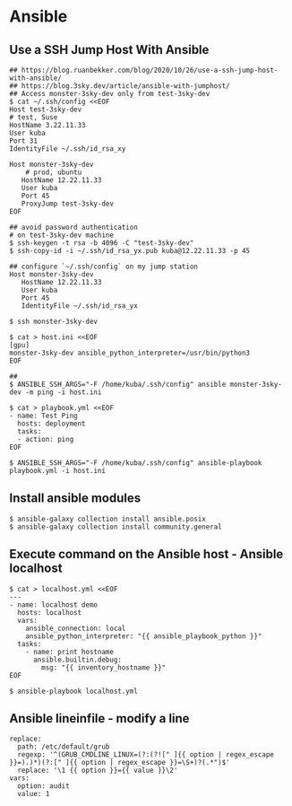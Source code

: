 Ansible
=======

## Use a SSH Jump Host With Ansible

    ## https://blog.ruanbekker.com/blog/2020/10/26/use-a-ssh-jump-host-with-ansible/
    ## https://blog.3sky.dev/article/ansible-with-jumphost/
    ## Access monster-3sky-dev only from test-3sky-dev
    $ cat ~/.ssh/config <<EOF
    Host test-3sky-dev
    # test, Suse
    HostName 3.22.11.33
    User kuba
    Port 31
    IdentityFile ~/.ssh/id_rsa_xy

    Host monster-3sky-dev
        # prod, ubuntu
       HostName 12.22.11.33
       User kuba
       Port 45
       ProxyJump test-3sky-dev
    EOF

    ## avoid password authentication
    # on test-3sky-dev machine
    $ ssh-keygen -t rsa -b 4096 -C "test-3sky-dev"
    $ ssh-copy-id -i ~/.ssh/id_rsa_yx.pub kuba@12.22.11.33 -p 45

    ## configure `~/.ssh/config` on my jump station
    Host monster-3sky-dev
       HostName 12.22.11.33
       User kuba
       Port 45
       IdentityFile ~/.ssh/id_rsa_yx

    $ ssh monster-3sky-dev

    $ cat > host.ini <<EOF
    [gpu]
    monster-3sky-dev ansible_python_interpreter=/usr/bin/python3
    EOF

    ##
    $ ANSIBLE_SSH_ARGS="-F /home/kuba/.ssh/config" ansible monster-3sky-dev -m ping -i host.ini

    $ cat > playbook.yml <<EOF
    - name: Test Ping
      hosts: deployment
      tasks:
      - action: ping
    EOF

    $ ANSIBLE_SSH_ARGS="-F /home/kuba/.ssh/config" ansible-playbook playbook.yml -i host.ini

## Install ansible modules

    $ ansible-galaxy collection install ansible.posix
    $ ansible-galaxy collection install community.general

## Execute command on the Ansible host - Ansible localhost

    $ cat > localhost.yml <<EOF
    ---
    - name: localhost demo
      hosts: localhost
      vars:
        ansible_connection: local
        ansible_python_interpreter: "{{ ansible_playbook_python }}"
      tasks:
        - name: print hostname
          ansible.builtin.debug:
            msg: "{{ inventory_hostname }}"
    EOF

    $ ansible-playbook localhost.yml

## Ansible lineinfile - modify a line

    replace:
      path: /etc/default/grub
      regexp: '^(GRUB_CMDLINE_LINUX=(?:(?![" ]{{ option | regex_escape }}=).)*)(?:[" ]{{ option | regex_escape }}=\S+)?(.*")$'
      replace: '\1 {{ option }}={{ value }}\2'
    vars:
      option: audit
      value: 1

